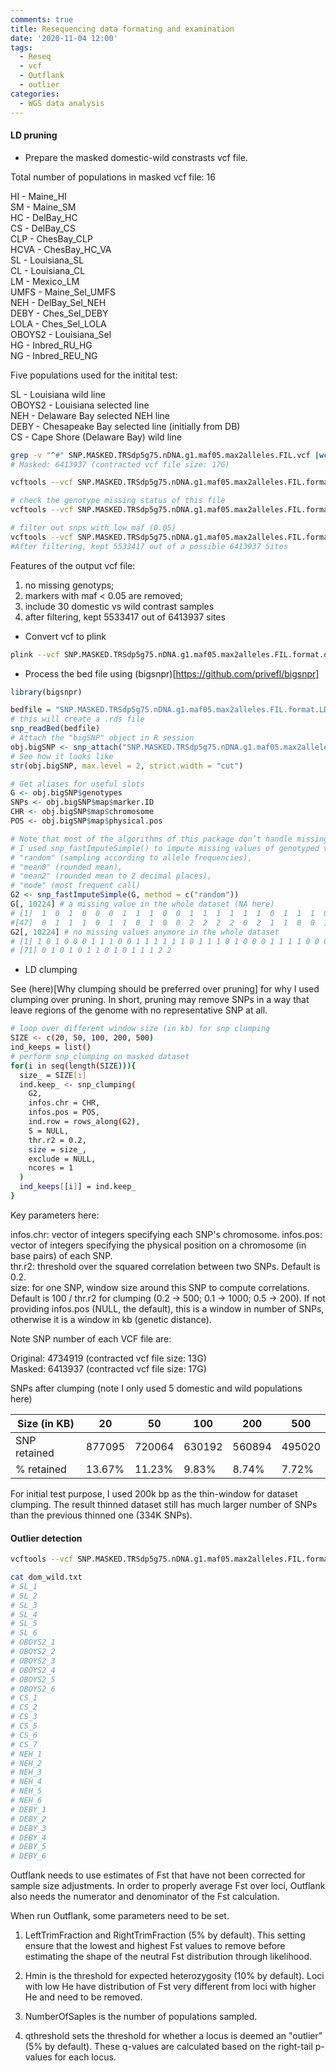 ```yaml
---
comments: true
title: Resequencing data formating and examination
date: '2020-11-04 12:00'
tags:
  - Reseq
  - vcf
  - Outflank
  - outlier 
categories:
  - WGS data analysis
---
```


#### LD pruning

- Prepare the masked domestic-wild constrasts vcf file. 

Total number of populations in masked vcf file: 16

HI - Maine_HI     
SM - Maine_SM    
HC - DelBay_HC    
CS - DelBay_CS    
CLP - ChesBay_CLP    
HCVA - ChesBay_HC_VA    
SL - Louisiana_SL    
CL - Louisiana_CL    
LM - Mexico_LM    
UMFS - Maine_Sel_UMFS         
NEH - DelBay_Sel_NEH             
DEBY - Ches_Sel_DEBY      
LOLA - Ches_Sel_LOLA         
OBOYS2 - Louisiana_Sel      
HG - Inbred_RU_HG           
NG - Inbred_REU_NG

Five populations used for the initital test:

SL - Louisiana wild line     
OBOYS2 - Louisiana selected line     
NEH - Delaware Bay selected NEH line      
DEBY - Chesapeake Bay selected line (initially from DB)       
CS - Cape Shore (Delaware Bay) wild line        


```sh
grep -v "^#" SNP.MASKED.TRSdp5g75.nDNA.g1.maf05.max2alleles.FIL.vcf |wc -l
# Masked: 6413937 (contracted vcf file size: 17G)

vcftools --vcf SNP.MASKED.TRSdp5g75.nDNA.g1.maf05.max2alleles.FIL.format.vcf --keep dom_wild.txt --recode --recode-INFO-all --out SNP.MASKED.TRSdp5g75.nDNA.g1.maf05.max2alleles.FIL.format.dom_wild.ind30

# check the genotype missing status of this file
vcftools --vcf SNP.MASKED.TRSdp5g75.nDNA.g1.maf05.max2alleles.FIL.format.LDclumping.dom_wild.ind30.recode.vcf --max-missing 1 --recode --recode-INFO-all --out test

# filter out snps with low maf (0.05)
vcftools --vcf SNP.MASKED.TRSdp5g75.nDNA.g1.maf05.max2alleles.FIL.format.dom_wild.ind30.recode.vcf --maf 0.05 --recode --recode-INFO-all --out SNP.MASKED.TRSdp5g75.nDNA.g1.maf05.max2alleles.FIL.format.dom_wild.maf05.nomissing
#After filtering, kept 5533417 out of a possible 6413937 Sites
```

Features of the output vcf file:

1) no missing genotyps;     
2) markers with maf < 0.05 are removed;      
3) include 30 domestic vs wild contrast samples
4) after filtering, kept 5533417 out of 6413937 sites

- Convert vcf to plink

```sh
plink --vcf SNP.MASKED.TRSdp5g75.nDNA.g1.maf05.max2alleles.FIL.format.dom_wild.maf05.nomissing.recode.vcf --double-id --make-bed --out SNP.MASKED.TRSdp5g75.nDNA.g1.maf05.max2alleles.FIL.format.LDclumping.dom_wild.maf05.nomissing
```

- Process the bed file using (bigsnpr)[https://github.com/privefl/bigsnpr]

```R
library(bigsnpr)

bedfile = "SNP.MASKED.TRSdp5g75.nDNA.g1.maf05.max2alleles.FIL.format.LDclumping.dom_wild.bed"
# this will create a .rds file
snp_readBed(bedfile)
# Attach the "bigSNP" object in R session
obj.bigSNP <- snp_attach("SNP.MASKED.TRSdp5g75.nDNA.g1.maf05.max2alleles.FIL.format.LDclumping.dom_wild.rds")
# See how it looks like
str(obj.bigSNP, max.level = 2, strict.width = "cut")

# Get aliases for useful slots
G <- obj.bigSNP$genotypes
SNPs <- obj.bigSNP$map$marker.ID
CHR <- obj.bigSNP$map$chromosome
POS <- obj.bigSNP$map$physical.pos

# Note that most of the algorithms of this package don’t handle missing values. 
# I used snp_fastImputeSimple() to impute missing values of genotyped variants, methods are
# "random" (sampling according to allele frequencies),
# "mean0" (rounded mean), 
# "mean2" (rounded mean to 2 decimal places),
# "mode" (most frequent call)
G2 <- snp_fastImputeSimple(G, method = c("random"))
G[, 10224] # a missing value in the whole dataset (NA here)
# [1]  1  0  1  0  0  0  1  1  1  0  0  1  1  1  1  1  1  0  1  1  1  0  1  0  0  0  1  1  1  1  0  0  0  0  0  2  1  0 NA  2  0  0  1  1  0  1
#[47]  0  1  1  1  0  1  1  0  1  0  0  2  2  2  2  0  2  1  1  0  0  1  0  1  0  1  0  1  0  1  1  0  1  0  1  1  1  2  2
G2[, 10224] # no missing values anymore in the whole dataset
# [1] 1 0 1 0 0 0 1 1 1 0 0 1 1 1 1 1 1 0 1 1 1 0 1 0 0 0 1 1 1 1 0 0 0 0 0 2 1 0 0 2 0 0 1 1 0 1 0 1 1 1 0 1 1 0 1 0 0 2 2 2 2 0 2 1 1 0 0 1 0 1
# [71] 0 1 0 1 0 1 1 0 1 0 1 1 1 2 2
```

- LD clumping

See (here)[Why clumping should be preferred over pruning] for why I used clumping over pruning. In short, pruning may remove SNPs in a way that leave regions of the genome with no representative SNP at all.

```sh
# loop over different window size (in kb) for snp clumping
SIZE <- c(20, 50, 100, 200, 500)
ind_keeps = list()
# perform snp_clumping on masked dataset
for(i in seq(length(SIZE))){
  size_ = SIZE[i]
  ind.keep_ <- snp_clumping(
    G2,
    infos.chr = CHR,
    infos.pos = POS,
    ind.row = rows_along(G2),
    S = NULL,
    thr.r2 = 0.2,
    size = size_,
    exclude = NULL,
    ncores = 1
  )
  ind_keeps[[i]] = ind.keep_
}
```

Key parameters here:

infos.chr: vector of integers specifying each SNP's chromosome.
infos.pos: vector of integers specifying the physical position on a chromosome (in base pairs) of each SNP.      
thr.r2: threshold over the squared correlation between two SNPs. Default is 0.2.      
size: for one SNP, window size around this SNP to compute correlations. Default is 100 / thr.r2 for clumping (0.2 -> 500; 0.1 -> 1000; 0.5 -> 200). If not providing infos.pos (NULL, the default), this is a window in number of SNPs, otherwise it is a window in kb (genetic distance).  

Note SNP number of each VCF file are:

Original: 4734919 (contracted vcf file size: 13G)      
Masked: 6413937 (contracted vcf file size: 17G)      

SNPs after clumping (note I only used 5 domestic and wild populations here)

|  Size (in KB)    | 20     | 50     | 100    | 200    | 500    |
|------------------|--------|--------|--------|--------|--------|
|  SNP retained    | 877095 | 720064 | 630192 | 560894 | 495020 |
|  %   retained    | 13.67% | 11.23% | 9.83%  | 8.74%  | 7.72%  |

For initial test purpose, I used 200k bp as the thin-window for dataset clumping. The result thinned dataset still has much larger number of SNPs than the previous thinned one (334K SNPs).

#### Outlier detection

```sh
vcftools --vcf SNP.MASKED.TRSdp5g75.nDNA.g1.maf05.max2alleles.FIL.format.LDclumping.dom_wild.recode.vcf --snps SNP_thinned.txt --keep dom_wild.txt --recode --recode-INFO-all --out SNP.MASKED.TRSdp5g75.nDNA.g1.maf05.max2alleles.FIL.format.thinned.dom_wild

cat dom_wild.txt
# SL_1
# SL_2
# SL_3
# SL_4
# SL_5
# SL_6
# OBOYS2_1
# OBOYS2_2
# OBOYS2_3
# OBOYS2_4
# OBOYS2_5
# OBOYS2_6
# CS_1
# CS_2
# CS_3
# CS_5
# CS_6
# CS_7
# NEH_1
# NEH_2
# NEH_3
# NEH_4
# NEH_5
# NEH_6
# DEBY_1
# DEBY_2
# DEBY_3
# DEBY_4
# DEBY_5
# DEBY_6
```        

Outflank needs to use estimates of Fst that have not been corrected for sample size adjustments. In order to properly average Fst over loci, Outflank also needs the numerator and denominator of the Fst calculation.

When run Outflank, some parameters need to be set. 

1) LeftTrimFraction and RightTrimFraction (5% by default). This setting ensure that the lowest and highest Fst values to remove before estimating the shape of the neutral Fst distribution through likelihood.     
       
2) Hmin is the threshold for expected heterozygosity (10% by default). Loci with low He have distribution of Fst very different from loci with higher He and need to be removed.

3) NumberOfSaples is the number of populations sampled.

4) qthreshold sets the threshold for whether a locus is deemed an "outlier" (5% by default). These q-values are calculated based on the right-tail p-values for each locus.     




